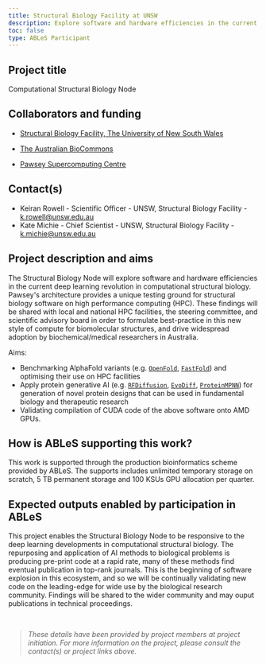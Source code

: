 ```yaml
---
title: Structural Biology Facility at UNSW
description: Explore software and hardware efficiencies in the current deep learning revolution in computational structural biology.
toc: false
type: ABLeS Participant
---
```


## Project title

Computational Structural Biology Node

## Collaborators and funding

- [Structural Biology Facility, The University of New South Wales](https://www.analytical.unsw.edu.au/facilities/sbf)

- [The Australian BioCommons](https://www.biocommons.org.au/)

- [Pawsey Supercomputing Centre](https://pawsey.org.au/)

## Contact(s)

- Keiran Rowell - Scientific Officer - UNSW, Structural Biology Facility - <k.rowell@unsw.edu.au>
- Kate Michie - Chief Scientist - UNSW, Structural Biology Facility - <k.michie@unsw.edu.au>

## Project description and aims

The Structural Biology Node will explore software and hardware efficiencies in the current deep learning revolution in computational structural biology. Pawsey's architecture provides a unique testing ground for structural biology software on high performance computing (HPC). These findings will be shared with local and national HPC facilities, the steering committee, and scientific advisory board in order to formulate best-practice in this new style of compute for biomolecular structures, and drive widespread adoption by biochemical/medical researchers in Australia.

Aims:

- Benchmarking AlphaFold variants (e.g. [`OpenFold`](https://doi.org/10.1101/2022.11.20.517210), [`FastFold`](https://doi.org/10.48550/arXiv.2203.00854)) and optimising their use on HPC facilities
- Apply protein generative AI (e.g. [`RFDiffusion`](https://doi.org/10.1038/s41586-023-06415-8), [`EvoDiff`](https://doi.org/10.1101/2023.09.11.556673), [`ProteinMPNN`](https://doi.org/10.1101/2022.06.03.494563)) for generation of novel protein designs that can be used in fundamental biology and therapeutic research
- Validating compilation of CUDA code of the above software onto AMD GPUs.

## How is ABLeS supporting this work?

This work is supported through the production bioinformatics scheme provided by ABLeS. The supports includes unlimited temporary storage on scratch, 5 TB permanent storage and 100 KSUs GPU allocation per quarter.

## Expected outputs enabled by participation in ABLeS

This project enables the Structural Biology Node to be responsive to the deep learning developments in computational structural biology. The repurposing and application of AI methods to biological problems is producing pre-print code at a rapid rate, many of these methods find eventual publication in top-rank journals. This is the beginning of software explosion in this ecosystem, and so we will be continually validating new code on the leading-edge for wide use by the biological research community. Findings will be shared to the wider community and may ouput publications in technical proceedings.

<br/>

> _These details have been provided by project members at project initiation. For more information on the project, please consult the contact(s) or project links above._
